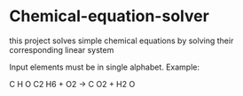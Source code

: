 # Chemical-equation-solver

this project solves simple chemical equations by solving their corresponding linear system

Input elements must be in single alphabet. Example:

C H O
C2 H6 + O2 -> C O2 + H2 O
